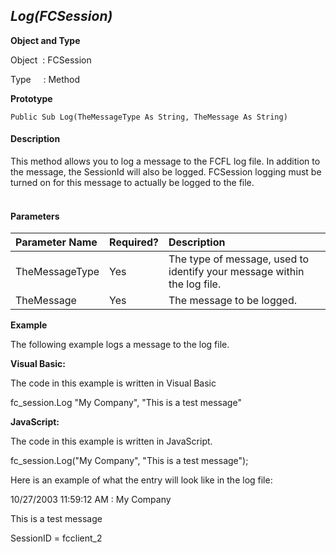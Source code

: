 _Log(FCSession)_
----------------

**Object and Type**

Object  : FCSession

Type     : Method

**Prototype**

```
Public Sub Log(TheMessageType As String, TheMessage As String)
```

#### Description

This method allows you to log a message to the FCFL log file. In addition to the message, the SessionId will also be logged. FCSession logging must be turned on for this message to actually be logged to the file.                                                         

#### Parameters

| Parameter Name | Required? | Description |
|:--- |:--- |:--- |
| TheMessageType | Yes | The type of message, used to identify your message within the log file. |
| TheMessage | Yes | The message to be logged. |

**Example**

The following example logs a message to the log file.

**Visual Basic:**

The code in this example is written in Visual Basic

fc_session.Log "My Company", "This is a test message"

**JavaScript:**

The code in this example is written in JavaScript.

fc_session.Log("My Company", "This is a test message");

Here is an example of what the entry will look like in the log file:

10/27/2003 11:59:12 AM : My Company

This is a test message

SessionID = fcclient_2
